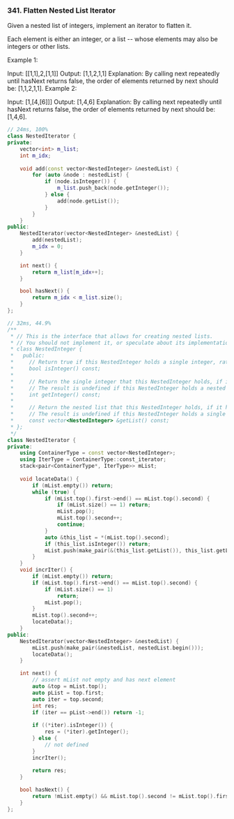 ### 341. Flatten Nested List Iterator
Given a nested list of integers, implement an iterator to flatten it.

Each element is either an integer, or a list -- whose elements may also be integers or other lists.

Example 1:

Input: [[1,1],2,[1,1]]
Output: [1,1,2,1,1]
Explanation: By calling next repeatedly until hasNext returns false, 
             the order of elements returned by next should be: [1,1,2,1,1].
Example 2:

Input: [1,[4,[6]]]
Output: [1,4,6]
Explanation: By calling next repeatedly until hasNext returns false, 
             the order of elements returned by next should be: [1,4,6].
```c++
// 24ms, 100%
class NestedIterator {
private:
    vector<int> m_list;
    int m_idx;
    
    void add(const vector<NestedInteger> &nestedList) {
        for (auto &node : nestedList) {
            if (node.isInteger()) {
                m_list.push_back(node.getInteger());
            } else {
                add(node.getList());
            }
        }
    }
public:
    NestedIterator(vector<NestedInteger> &nestedList) {
        add(nestedList);
        m_idx = 0;
    }

    int next() {
        return m_list[m_idx++];
    }

    bool hasNext() {
        return m_idx < m_list.size();
    }
};
```
```c++
// 32ms, 44.9%
/**
 * // This is the interface that allows for creating nested lists.
 * // You should not implement it, or speculate about its implementation
 * class NestedInteger {
 *   public:
 *     // Return true if this NestedInteger holds a single integer, rather than a nested list.
 *     bool isInteger() const;
 *
 *     // Return the single integer that this NestedInteger holds, if it holds a single integer
 *     // The result is undefined if this NestedInteger holds a nested list
 *     int getInteger() const;
 *
 *     // Return the nested list that this NestedInteger holds, if it holds a nested list
 *     // The result is undefined if this NestedInteger holds a single integer
 *     const vector<NestedInteger> &getList() const;
 * };
 */
class NestedIterator {
private:
    using ContainerType = const vector<NestedInteger>;
    using IterType = ContainerType::const_iterator;
    stack<pair<ContainerType*, IterType>> mList;
    
    void locateData() {
        if (mList.empty()) return;
        while (true) {
            if (mList.top().first->end() == mList.top().second) {
                if (mList.size() == 1) return;
                mList.pop();
                mList.top().second++;
                continue;
            }
            auto &this_list = *(mList.top().second);
            if (this_list.isInteger()) return;
            mList.push(make_pair(&(this_list.getList()), this_list.getList().begin()));
        }
    }
    void incrIter() {
        if (mList.empty()) return;
        if (mList.top().first->end() == mList.top().second) {
            if (mList.size() == 1)
                return;
            mList.pop();
        } 
        mList.top().second++;
        locateData();
    }
public:
    NestedIterator(vector<NestedInteger> &nestedList) {
        mList.push(make_pair(&nestedList, nestedList.begin()));
        locateData();
    }

    int next() {
        // assert mList not empty and has next element
        auto &top = mList.top();
        auto pList = top.first;
        auto iter = top.second;
        int res;
        if (iter == pList->end()) return -1;
        
        if ((*iter).isInteger()) {
            res = (*iter).getInteger();
        } else {
            // not defined
        }
        incrIter();
        
        return res;
    }

    bool hasNext() {
        return !mList.empty() && mList.top().second != mList.top().first->end();
    }
};
```
